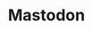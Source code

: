 ---
title: Mastodon
icon: fa-brands fa-mastodon
url: https://go.italianprogrammer.pizza/mastodon
order: 3
---